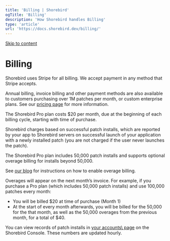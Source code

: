 ```yaml
---
title: 'Billing | Shorebird'
ogTitle: 'Billing'
description: 'How Shorebird handles Billing'
type: 'article'
url: 'https://docs.shorebird.dev/billing/'
---
```


[Skip to content](https://docs.shorebird.dev/billing/#_top)

# Billing

Shorebird uses Stripe for all billing. We accept payment in any method that
Stripe accepts.

Annual billing, invoice billing and other payment methods are also available to
customers purchasing over 1M patches per month, or custom enterprise plans. See
our [pricing page](https://shorebird.dev/pricing) for more information.

The Shorebird Pro plan costs $20 per month, due at the beginning of each billing
cycle, starting with time of purchase.

Shorebird charges based on successful patch installs, which are reported by your
app to Shorebird servers on successful launch of your application with a newly
installed patch (you are not charged if the user never launches the patch).

The Shorebird Pro plan includes 50,000 patch installs and supports optional
overage billing for installs beyond 50,000.

See [our blog](https://shorebird.dev/blog/simplified-pricing/) for instructions
on how to enable overage billing.

Overages will appear on the next month’s invoice. For example, if you purchase a
Pro plan (which includes 50,000 patch installs) and use 100,000 patches every
month:

- You will be billed $20 at time of purchase (Month 1)
- At the start of every month afterwards, you will be billed for the 50,000 for
the that month, as well as the 50,000 overages from the previous month, for a
total of $40.

You can view records of patch installs in [your accounts\\
page](https://console.shorebird.dev/account) on the Shorebird Console. These
numbers are updated hourly.
